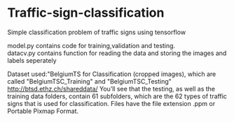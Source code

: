 # Traffic-sign-classification

Simple classification problem of traffic signs using tensorflow

model.py contains code for training,validation and testing.   
 datacv.py contains function for reading the data and storing the images and labels seperately

Dataset used:"BelgiumTS for Classification (cropped images), which are called "BelgiumTSC_Training" and "BelgiumTSC_Testing"
http://btsd.ethz.ch/shareddata/ 
You’ll see that the testing, as well as the training data folders, contain 61 subfolders, which are the 62 types of traffic signs that is used for classification.  Files have the file extension .ppm or Portable Pixmap Format. 
